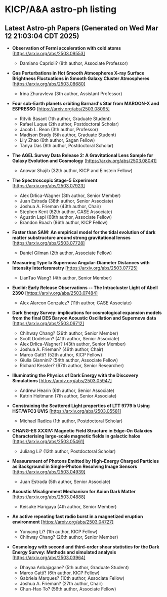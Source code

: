 # KICP/A&A astro-ph listing

## Latest Astro-ph Papers (Generated on Wed Mar 12 21:03:04 CDT 2025)

- **Observation of Fermi acceleration with cold atoms**
[https://arxiv.org/abs/2503.09553]
  + Damiano Caprioli? (8th author, Associate Professor)

- **Gas Perturbations in Hot Smooth Atmospheres X-ray Surface Brightness Fluctuations in Smooth Galaxy Cluster Atmospheres**
[https://arxiv.org/abs/2503.08680]
  + Irina Zhuravleva (3th author, Assistant Professor)

- **Four sub-Earth planets orbiting Barnard's Star from MAROON-X and ESPRESSO**
[https://arxiv.org/abs/2503.08095]
  + Ritvik Basant (1th author, Graduate Student)
  + Rafael Luque (2th author, Postdoctoral Scholar)
  + Jacob L. Bean (3th author, Professor)
  + Madison Brady (5th author, Graduate Student)
  + Lily Zhao (6th author, Sagan Fellow)
  + Tanya Das (8th author, Postdoctoral Scholar)

- **The AGEL Survey Data Release 2: A Gravitational Lens Sample for Galaxy Evolution and Cosmology**
[https://arxiv.org/abs/2503.08041]
  + Anowar Shajib (32th author, KICP and Einstein Fellow)

- **The Spectroscopic Stage-5 Experiment**
[https://arxiv.org/abs/2503.07923]
  + Alex Drlica-Wagner (3th author, Senior Member)
  + Juan  Estrada (38th author, Senior Associate)
  + Joshua A. Frieman (43th author, Chair)
  + Stephen Kent (62th author, CASE Associate)
  + Agustin Lapi (68th author, Associate Fellow)
  + Brandon Roach (86th author, KICP Fellow)

- **Faster than SAM: An empirical model for the tidal evolution of dark matter substructure around strong gravitational lenses**
[https://arxiv.org/abs/2503.07728]
  + Daniel Gilman (2th author, Associate Fellow)

- **Measuring Type Ia Supernova Angular-Diameter Distances with Intensity Interferometry**
[https://arxiv.org/abs/2503.07725]
  + LianTao Wang? (4th author, Senior Member)

- **Euclid: Early Release Observations -- The Intracluster Light of Abell 2390**
[https://arxiv.org/abs/2503.07484]
  + Alex Alarcon Gonzalez? (11th author, CASE Associate)

- **Dark Energy Survey: implications for cosmological expansion models from the final DES Baryon Acoustic Oscillation and Supernova data**
[https://arxiv.org/abs/2503.06712]
  + Chihway Chang? (29th author, Senior Member)
  + Scott Dodelson? (41th author, Senior Associate)
  + Alex Drlica-Wagner? (43th author, Senior Member)
  + Joshua A. Frieman? (49th author, Chair)
  + Marco Gatti? (52th author, KICP Fellow)
  + Giulia Giannini? (54th author, Associate Fellow)
  + Richard Kessler? (67th author, Senior Researcher)

- **Illuminating the Physics of Dark Energy with the Discovery Simulations**
[https://arxiv.org/abs/2503.05947]
  + Andrew Hearin (6th author, Senior Associate)
  + Katrin Heitmann (7th author, Senior Associate)

- **Constraining the Scattered Light properties of LTT 9779 b Using HST/WFC3 UVIS**
[https://arxiv.org/abs/2503.05581]
  + Michael Radica (1th author, Postdoctoral Scholar)

- **CHANG-ES XXXIV: Magnetic Field Structure in Edge-On Galaxies Characterising large-scale magnetic fields in galactic halos**
[https://arxiv.org/abs/2503.05461]
  + Juliang Li? (12th author, Postdoctoral Scholar)

- **Measurement of Photons Emitted by High-Energy Charged Particles as Background in Single-Photon Resolving Image Sensors**
[https://arxiv.org/abs/2503.04939]
  + Juan  Estrada (5th author, Senior Associate)

- **Acoustic Misalignment Mechanism for Axion Dark Matter**
[https://arxiv.org/abs/2503.04888]
  + Keisuke Harigaya (4th author, Senior Member)

- **An active repeating fast radio burst in a magnetized eruption environment**
[https://arxiv.org/abs/2503.04727]
  + Yunyang Li? (1th author, KICP Fellow)
  + Chihway Chang? (26th author, Senior Member)

- **Cosmology with second and third-order shear statistics for the Dark Energy Survey: Methods and simulated analysis**
[https://arxiv.org/abs/2503.03964]
  + Dhayaa Anbajagane? (5th author, Graduate Student)
  + Marco Gatti? (6th author, KICP Fellow)
  + Gabriela Marques? (10th author, Associate Fellow)
  + Joshua A. Frieman? (27th author, Chair)
  + Chun-Hao To? (56th author, Associate Fellow)

